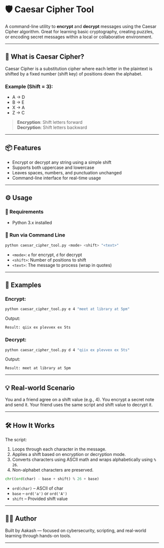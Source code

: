 # 🛡️ Caesar Cipher Tool

A command-line utility to **encrypt** and **decrypt** messages using the Caesar Cipher algorithm. Great for learning basic cryptography, creating puzzles, or encoding secret messages within a local or collaborative environment.

---

## 🔐 What is Caesar Cipher?

Caesar Cipher is a substitution cipher where each letter in the plaintext is shifted by a fixed number (shift key) of positions down the alphabet.

### Example (Shift = 3):
- A → D
- B → E
- X → A
- Z → C

> **Encryption**: Shift letters forward  
> **Decryption**: Shift letters backward

---

## 📦 Features

- Encrypt or decrypt any string using a simple shift
- Supports both uppercase and lowercase
- Leaves spaces, numbers, and punctuation unchanged
- Command-line interface for real-time usage

---

## ⚙️ Usage

### 🔧 Requirements
- Python 3.x installed

### 🏃 Run via Command Line

```bash
python caesar_cipher_tool.py <mode> <shift> "<text>"
````

* `<mode>`: `e` for encrypt, `d` for decrypt
* `<shift>`: Number of positions to shift
* `<text>`: The message to process (wrap in quotes)

---

## 🧪 Examples

### Encrypt:

```bash
python caesar_cipher_tool.py e 4 "meet at library at 5pm"
```

Output:

```
Result: qiix ex plevvex ex 5ts
```

### Decrypt:

```bash
python caesar_cipher_tool.py d 4 "qiix ex plevvex ex 5ts"
```

Output:

```
Result: meet at library at 5pm
```

---

## 💡 Real-world Scenario

You and a friend agree on a shift value (e.g., 4). You encrypt a secret note and send it. Your friend uses the same script and shift value to decrypt it.

---

## 🛠️ How It Works

The script:

1. Loops through each character in the message.
2. Applies a shift based on encryption or decryption mode.
3. Converts characters using ASCII math and wraps alphabetically using `% 26`.
4. Non-alphabet characters are preserved.

```python
chr((ord(char) - base + shift) % 26 + base)
```

* `ord(char)` – ASCII of char
* `base` – `ord('a')` or `ord('A')`
* `shift` – Provided shift value

---

## 🧑‍🎓 Author

Built by Aakash — focused on cybersecurity, scripting, and real-world learning through hands-on tools.

---


